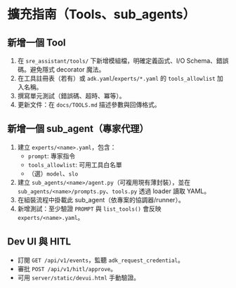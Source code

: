 
# 擴充指南（Tools、sub_agents）

## 新增一個 Tool
1. 在 `sre_assistant/tools/` 下新增模組檔，明確定義函式、I/O Schema、錯誤碼。避免隱式 decorator 魔法。
2. 在工具註冊表（若有）或 `adk.yaml`/`experts/*.yaml` 的 `tools_allowlist` 加入名稱。
3. 撰寫單元測試（錯誤碼、超時、冪等）。
4. 更新文件：在 `docs/TOOLS.md` 描述參數與回傳格式。

## 新增一個 sub_agent（專家代理）
1. 建立 `experts/<name>.yaml`，包含：
   - `prompt`: 專家指令
   - `tools_allowlist`: 可用工具白名單
   - （選）`model`、`slo`
2. 建立 `sub_agents/<name>/agent.py`（可複用現有薄封裝），並在 `sub_agents/<name>/prompts.py`、`tools.py` 透過 loader 讀取 YAML。
3. 在組裝流程中掛載此 sub_agent（依專案的協調器/runner）。
4. 新增測試：至少驗證 `PROMPT` 與 `list_tools()` 會反映 `experts/<name>.yaml`。

## Dev UI 與 HITL
- 訂閱 `GET /api/v1/events`，監聽 `adk_request_credential`。
- 審批 `POST /api/v1/hitl/approve`。
- 可用 `server/static/devui.html` 手動驗證。
